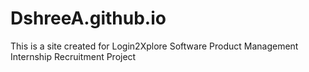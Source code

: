 # DshreeA.github.io
 This is a site created for Login2Xplore Software Product Management Internship Recruitment Project

